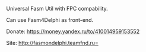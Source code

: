 Universal Fasm Util with FPC compability.

Can use Fasm4Delphi as front-end.

Donate: https://money.yandex.ru/to/410014959153552

Site: http://fasmondelphi.teamfnd.ru=
